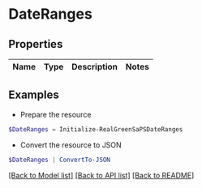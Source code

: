 # DateRanges
## Properties

Name | Type | Description | Notes
------------ | ------------- | ------------- | -------------

## Examples

- Prepare the resource
```powershell
$DateRanges = Initialize-RealGreenSaPSDateRanges 
```

- Convert the resource to JSON
```powershell
$DateRanges | ConvertTo-JSON
```

[[Back to Model list]](../README.md#documentation-for-models) [[Back to API list]](../README.md#documentation-for-api-endpoints) [[Back to README]](../README.md)

